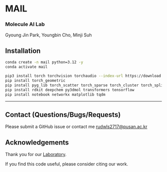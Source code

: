 # MAIL

### Molecule AI Lab

Gyoung Jin Park,  Youngbin Cho, Minji Suh

## Installation

```sh
conda create -n mail python=3.12 -y
conda activate mail

pip3 install torch torchvision torchaudio --index-url https://download.pytorch.org/whl/cu124
pip install torch_geometric
pip install pyg_lib torch_scatter torch_sparse torch_cluster torch_spline_conv -f https://data.pyg.org/whl/torch-2.4.0+cu124.html
pip install rdkit deepchem py3dmol transformers tensorflow
pip install notebook networkx matplotlib tqdm
```

---

[//]: # (## Datasets  <a name="datasets"></a>)

[//]: # ()
[//]: # (The files in `data` contain the splits used for the various datasets. Below instructions for how to download each of the different datasets used for training and evaluation:)

[//]: # ()
[//]: # ( - **PDBBind:** download the processed complexes from [zenodo]&#40;https://zenodo.org/record/6408497&#41;, unzip the directory and place it into `data` such that you have the path `data/PDBBind_processed`.)

[//]: # ( - **BindingMOAD:** download the processed complexes from [zenodo]&#40;https://zenodo.org/records/10656052&#41; under `BindingMOAD_2020_processed.tar`, unzip the directory and place it into `data` such that you have the path `data/BindingMOAD_2020_processed`.)

[//]: # ( - **DockGen:** to evaluate the performance of `DiffDock-L` with this repository you should use directly the data from BindingMOAD above. For other purposes you can download exclusively the complexes of the DockGen benchmark already processed &#40;e.g. chain cutoff&#41; from [zenodo]&#40;https://zenodo.org/records/10656052&#41; downloading the `DockGen.tar` file.)

[//]: # ( - **PoseBusters:** download the processed complexes from [zenodo]&#40;https://zenodo.org/records/8278563&#41;.)

[//]: # ( - **van der Mers:** the protein structures used for the van der Mers data augmentation strategy were downloaded [here]&#40;https://files.ipd.uw.edu/pub/training_sets/pdb_2021aug02.tar.gz&#41;.)



## Contact (Questions/Bugs/Requests)
Please submit a GitHub issue or contact me [rudwls2717@pusan.ac.kr](rudwls2717@pusan.ac.kr)

## Acknowledgements
Thank you for our [Laboratory](https://www.k-medai.com/).

If you find this code useful, please consider citing our work.